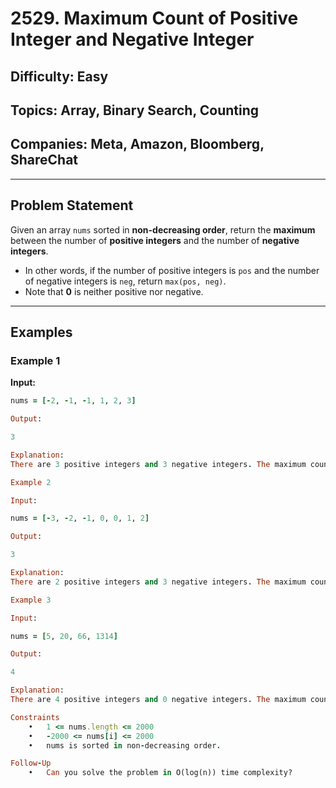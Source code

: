 # 2529. Maximum Count of Positive Integer and Negative Integer

## **Difficulty:** Easy  
## **Topics:** Array, Binary Search, Counting  
## **Companies:** Meta, Amazon, Bloomberg, ShareChat  

---

## **Problem Statement**

Given an array `nums` sorted in **non-decreasing order**, return the **maximum** between the number of **positive integers** and the number of **negative integers**.

- In other words, if the number of positive integers is `pos` and the number of negative integers is `neg`, return `max(pos, neg)`.
- Note that **0** is neither positive nor negative.

---

## **Examples**

### **Example 1**

**Input:**
```ruby
nums = [-2, -1, -1, 1, 2, 3]

Output:

3

Explanation:
There are 3 positive integers and 3 negative integers. The maximum count among them is 3.

Example 2

Input:

nums = [-3, -2, -1, 0, 0, 1, 2]

Output:

3

Explanation:
There are 2 positive integers and 3 negative integers. The maximum count among them is 3.

Example 3

Input:

nums = [5, 20, 66, 1314]

Output:

4

Explanation:
There are 4 positive integers and 0 negative integers. The maximum count among them is 4.

Constraints
	•	1 <= nums.length <= 2000
	•	-2000 <= nums[i] <= 2000
	•	nums is sorted in non-decreasing order.

Follow-Up
	•	Can you solve the problem in O(log(n)) time complexity?
